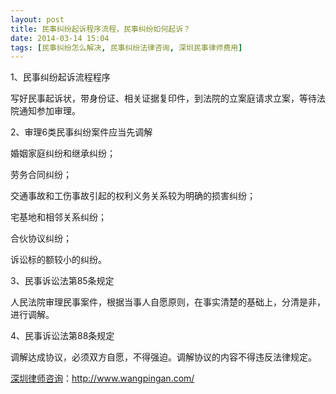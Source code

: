 ```yaml
---
layout: post
title: 民事纠纷起诉程序流程，民事纠纷如何起诉？
date: 2014-03-14 15:04
tags: [民事纠纷怎么解决, 民事纠纷法律咨询, 深圳民事律师费用]
---
```

1、民事纠纷起诉流程程序

写好民事起诉状，带身份证、相关证据复印件，到法院的立案庭请求立案，等待法院通知参加审理。

2、审理6类民事纠纷案件应当先调解

婚姻家庭纠纷和继承纠纷；

劳务合同纠纷；

交通事故和工伤事故引起的权利义务关系较为明确的损害纠纷；

宅基地和相邻关系纠纷；

合伙协议纠纷；

诉讼标的额较小的纠纷。

3、民事诉讼法第85条规定

人民法院审理民事案件，根据当事人自愿原则，在事实清楚的基础上，分清是非，进行调解。

4、民事诉讼法第88条规定

调解达成协议，必须双方自愿，不得强迫。调解协议的内容不得违反法律规定。

<a href="http://www.wangpingan.com/">深圳律师咨询</a>：<a href="http://www.wangpingan.com/">http://www.wangpingan.com/</a>

